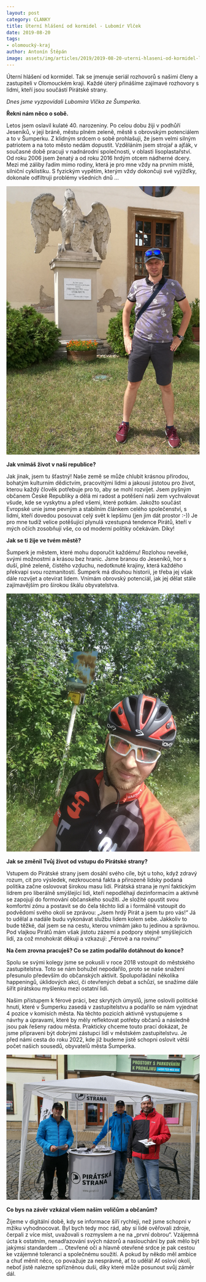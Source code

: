```yaml
---
layout: post
category: CLANKY
title: Úterní hlášení od kormidel - Lubomír Vlček
date: 2019-08-20
tags: 
- olomoucký-kraj
author: Antonín Štěpán
image: assets/img/articles/2019/2019-08-20-uterni-hlaseni-od-kormidel-lubomir-vlcek.jpg  #751x422 pixelu
---
```

Úterní hlášení od kormidel. Tak se jmenuje seriál rozhovorů s našimi členy a zastupiteli v Olomouckém kraji. Každé úterý přinášíme zajímavé rozhovory s lidmi, kteří jsou součástí Pirátské strany.

*Dnes jsme vyzpovídali Lubomíra Vlčka ze Šumperka.*

**Řekni nám něco o sobě.**

Letos jsem oslavil kulaté 40. narozeniny. Po celou dobu žiji v podhůří Jeseníků, v její bráně, městu plném zeleně, městě s obrovským potenciálem a to v Šumperku. Z klidným srdcem o sobě prohlašuji, že jsem velmi silným patriotem a na toto město nedám dopustit. Vzděláním jsem strojař a ajťák, v současné době pracuji v nadnárodní společnosti, v oblasti lisoplastařství. Od roku 2006 jsem ženatý a od roku 2016 hrdým otcem nádherné dcery. Mezi mé záliby řadím mimo rodiny, která je pro mne vždy na prvním místě, silniční cyklistiku. S fyzickým vypětím, kterým vždy dokončuji své vyjížďky, dokonale odfiltruji problémy všedních dnů …

![Lubomír Vlček](/assets/img/miscellaneous/uterni-hlaseni-od-kormidel-lubomir-vlcek-1.jpg)

**Jak vnímáš život v naší republice?**

Jak jinak, jsem tu šťastný! Naše země se může chlubit krásnou přírodou, bohatým kulturním dědictvím, pracovitými lidmi a jakousi jistotou pro život, kterou každý člověk potřebuje pro to, aby se mohl rozvíjet. Jsem pyšným občanem České Republiky a dělá mi radost a potěšení naši zem vychvalovat všude, kde se vyskytnu a před všemi, které potkám. Jakožto součást Evropské unie jsme pevným a stabilním článkem celého společenství, s lidmi, kteří dovedou posouvat celý svět k lepšímu (jen jim dát prostor :-)) Je pro mne tudíž velice potěšující plynulá vzestupná tendence Pirátů, kteří v mých očích zosobňují vše, co od moderní politiky očekávám. Díky!

**Jak se ti žije ve tvém městě?**

Šumperk je městem, které mohu doporučit každému! Rozlohou nevelké, svými možnostmi a krásou bez hranic. Jsme branou do Jeseníků, hor s duší, plné zeleně, čistého vzduchu, nedotknuté krajiny, která každého překvapí svou rozmanitostí. Šumperk má dlouhou historii, je třeba jej však dále rozvíjet a otevírat lidem. Vnímám obrovský potenciál, jak jej dělat stále zajímavějším pro širokou škálu obyvatelstva.

![Lubomír Vlček](/assets/img/miscellaneous/uterni-hlaseni-od-kormidel-lubomir-vlcek-2.jpg)

**Jak se změnil Tvůj život od vstupu do Pirátské strany?**

Vstupem do Pirátské strany jsem dosáhl svého cíle, být u toho, když zdravý rozum, cit pro výsledek, nezkroucená fakta a přirozeně lidsky podaná politika začne oslovovat širokou masu lidí. Pirátská strana je nyní faktickým lídrem pro liberálně smýšlející lidi, kteří nepodléhají dezinformacím a aktivně se zapojují do formování občanského soužití. Je složité opustit svou komfortní zónu a postavit se do čela těchto lidí a i formálně vstoupit do podvědomí svého okolí se zprávou: „Jsem hrdý Pirát a jsem tu pro vás!“ Já to udělal a nadále budu vykonávat službu lidem kolem sebe. Jakkoliv to bude těžké, dal jsem se na cestu, kterou vnímám jako tu jedinou a správnou. Pod vlajkou Pirátů mám však jistotu zázemí a podpory stejně smýšlejících lidí, za což mnohokrát děkuji a vzkazuji: „Férově a na rovinu!“

**Na čem zrovna pracuješ? Co se zatím podařilo dotáhnout do konce?**

Spolu se svými kolegy jsme se pokusili v roce 2018 vstoupit do městského zastupitelstva. Toto se nám bohužel nepodařilo, proto se naše snažení přesunulo především do občanských aktivit. Spolupořádání několika happeningů, úklidových akcí, či otevřených debat a schůzí, se snažíme dále šířit pirátskou myšlenku mezi ostatní lidi.

Našim přístupem k férové práci, bez skrytých úmyslů, jsme oslovili politické hnutí, které v Šumperku zasedá v zastupitelstvu a podařilo se nám vyjednat 4 pozice v komisích města. Na těchto pozicích aktivně vystupujeme s návrhy a úpravami, které by měly reflektovat potřeby občanů a následně jsou pak řešeny radou města. Prakticky chceme touto prací dokázat, že jsme připraveni být dobrými zástupci lidí v městském zastupitelstvu. Je před námi cesta do roku 2022, kde již budeme jistě schopni oslovit větší počet našich sousedů, obyvatelů města Šumperka.

![Lubomír Vlček](/assets/img/miscellaneous/uterni-hlaseni-od-kormidel-lubomir-vlcek-3.jpg)

**Co bys na závěr vzkázal všem našim voličům a občanům?**

Žijeme v digitální době, kdy se informace šíří rychleji, než jsme schopni v mžiku vyhodnocovat. Byl bych tedy moc rád, aby si lidé ověřovali zdroje, čerpali z více míst, uvažovali s rozmyslem a ne na „první dobrou“. Vzájemná úcta k ostatním, nenadřazování svých názorů a naslouchání by pak mělo být jakýmsi standardem … Otevřené oči a hlavně otevřené srdce je pak cestou ke vzájemné toleranci a společnému soužití. A pokud by někdo měl ambice a chuť měnit něco, co považuje za nesprávné, ať to udělá! Ať osloví okolí, neboť jistě nalezne spřízněnou duši, díky které může posunout svůj záměr dál.
